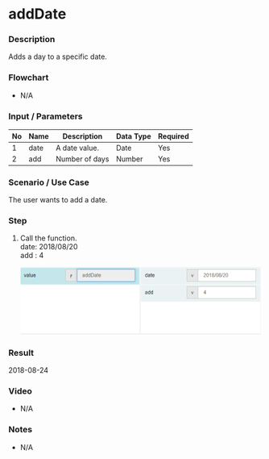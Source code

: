 ﻿# addDate

### Description

Adds a day to a specific date.

### Flowchart

- N/A 

### Input / Parameters

| No | Name | Description | Data Type | Required |
| ------ | ------ | ------ |------ | ------ |
| 1 | date | A date value. | Date | Yes | 
| 2 | add | Number of days | Number | Yes |

### Scenario / Use Case

The user wants to add a date.
</br>

### Step

1. Call the function.
   </br>
   date: 2018/08/20<br />
   add : 4<br />

    ![](../../../../document/function/Object/addDate/addDate-step-1.png?raw=true)

### Result

2018-08-24

### Video

- N/A

<!--[![Video](http://i.imgur.com/Ot5DWAW.png)](https://youtu.be/StTqXEQ2l-Y?t=35s)-->

### Notes

- N/A